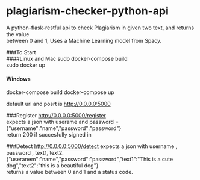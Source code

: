 # plagiarism-checker-python-api

A python-flask-restful api to check Plagiarism in given two text, and returns the value  
between 0 and 1, Uses a Machine Learning model from Spacy.

###To Start  
####Linux and Mac
sudo docker-compose build  
sudo docker up   
#### Windows
docker-compose build
docker-compose up

default url and posrt is http://0.0.0.0:5000   

###Register
http://0.0.0.0:5000/register  
expects a json with userame and password = {"username":"name","password":"password"}  
return 200 if succesfully signed in

###Detect
http://0.0.0.0:5000/detect
expects a json with username , password , text1, text2.  
{"useranem":"name","password":"password","text1":"This is a cute dog","text2":"this is a beautiful dog"}  
returns a value between 0 and 1 and a status code.
